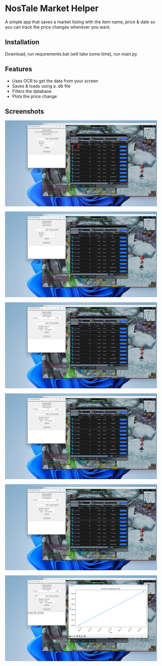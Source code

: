 
# NosTale Market Helper

A simple app that saves a market listing with the item name, price & date so you can track the price changes whenever you want.


## Installation

Download, run requirements.bat (will take some time), run main.py
## Features

- Uses OCR to get the data from your screen
- Saves & loads using a .db file
- Filters the database
- Plots the price change


## Screenshots

![Click on Capture Coordinates then hover over the listing](/screenshots/1.png?raw=true)

![Press a key without clicking anywhere else](/screenshots/2.png?raw=true)

![Capture screenshot](/screenshots/3.png?raw=true)

![Fix mistakes](/screenshots/4.png?raw=true)

![Add item](/screenshots/4.png?raw=true)

![Filter & plot the data](/screenshots/plot.png?raw=true)
